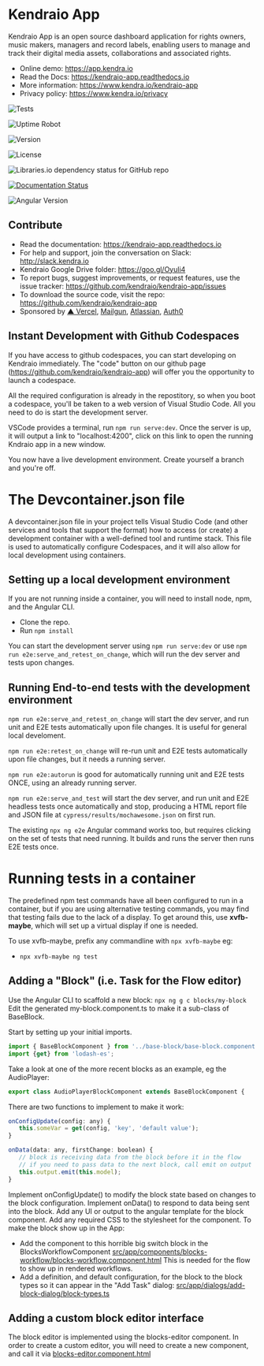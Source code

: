 
Kendraio App
============

Kendraio App is an open source dashboard application for rights owners, music makers, managers and record labels, enabling users to manage and track their digital media assets, collaborations and associated rights.

- Online demo: <https://app.kendra.io>
- Read the Docs: <https://kendraio-app.readthedocs.io>
- More information: <https://www.kendra.io/kendraio-app>
- Privacy policy: <https://www.kendra.io/privacy>

![Tests](https://img.shields.io/github/checks-status/kendraio/kendraio-app/main)

![Uptime Robot](https://img.shields.io/uptimerobot/ratio/7/m783523815-565ba269d3dc13ded01aae34)

![Version](https://img.shields.io/github/package-json/v/kendraio/kendraio-app/main)

![License](https://img.shields.io/github/license/kendraio/kendraio-app)

![Libraries.io dependency status for GitHub repo](https://img.shields.io/librariesio/github/kendraio/kendraio-app)

[![Documentation Status](https://readthedocs.org/projects/kendraio-app/badge/?version=latest)](https://kendraio-app.readthedocs.io/en/latest/?badge=latest)

![Angular Version](https://img.shields.io/github/package-json/dependency-version/kendraio/kendraio-app/@angular/core)

Contribute
----------

- Read the documentation: <https://kendraio-app.readthedocs.io>
- For help and support, join the conversation on Slack: <http://slack.kendra.io>
- Kendraio Google Drive folder: <https://goo.gl/Oyuli4>
- To report bugs, suggest improvements, or request features, use the issue tracker: <https://github.com/kendraio/kendraio-app/issues>
- To download the source code, visit the repo: <https://github.com/kendraio/kendraio-app>
- Sponsored by [▲ Vercel](https://vercel.com?utm_source=kendraio&utm_campaign=oss), [Mailgun](https://www.mailgun.com), [Atlassian](https://www.atlassian.com), [Auth0](https://auth0.com)

Instant Development with Github Codespaces
------------------------------------------

If you have access to github codespaces, you can start developing on Kendraio immediately.
The "code" button on our github page (https://github.com/kendraio/kendraio-app) will offer you
the opportunity to launch a codespace.

All the required configuration is already in the repostitory, so when you boot a codespace, you'll
be taken to a web version of Visual Studio Code. All you need to do is start the development server.

VSCode provides a terminal, run `npm run serve:dev`. Once the server is up, it will output a link
to "localhost:4200", click on this link to open the running Kndraio app in a new window.

You now have a live development environment. Create yourself a branch and you're off.

The Devcontainer.json file
===========================
A devcontainer.json file in your project tells Visual Studio Code (and other services and tools that support the format) how to access (or create) a development container with a well-defined tool and runtime stack. This file is used to automatically configure Codespaces, and it will also allow for local development using containers. 


Setting up a local development environment
------------------------------------------

If you are not running inside a container, you will need to install node, npm, and the Angular CLI.

* Clone the repo.
* Run `npm install`

You can start the development server using `npm run serve:dev` or use `npm run e2e:serve_and_retest_on_change`, which will run the dev server and tests upon changes.


Running End-to-end tests with the development environment
------------------------------------------

`npm run e2e:serve_and_retest_on_change` will start the dev server, and run unit and E2E tests automatically upon file changes. It is useful for general local develoment.

`npm run e2e:retest_on_change` will re-run unit and E2E tests automatically upon file changes, but it needs a running server.

`npm run e2e:autorun` is good for automatically running unit and E2E tests ONCE, using an already running server.

`npm run e2e:serve_and_test` will start the dev server, and run unit and E2E headless tests once automatically and stop, producing a HTML report file and JSON file at `cypress/results/mochawesome.json` on first run.

The existing `npx ng e2e` Angular command works too, but requires clicking on the set of tests that need running. It builds and runs the server then runs E2E tests once.

Running tests in a container
============================
The predefined npm test commands have all been configured to run in a container, but if you are using alternative testing commands, you may find that testing fails due to the lack of a display. To get around this, use **xvfb-maybe**, which will set up a virtual display if one is needed. 

To use xvfb-maybe, prefix any commandline with `npx xvfb-maybe`
eg: 
* `npx xvfb-maybe ng test`





Adding a "Block" (i.e. Task for the Flow editor)
--------------------------------------------------

Use the Angular CLI to scaffold a new block: `npx ng g c blocks/my-block`
Edit the generated my-block.component.ts to make it a sub-class of BaseBlock.


Start by setting up your initial imports. 

```javascript 
import { BaseBlockComponent } from '../base-block/base-block.component';
import {get} from 'lodash-es';
```

Take a look at one of the more recent blocks as an example, eg the AudioPlayer:

```javascript
export class AudioPlayerBlockComponent extends BaseBlockComponent {
```

There are two functions to implement to make it work:

```javascript
onConfigUpdate(config: any) {
   this.someVar = get(config, 'key', 'default value');
}

onData(data: any, firstChange: boolean) {
   // block is receiving data from the block before it in the flow
   // if you need to pass data to the next block, call emit on output 
   this.output.emit(this.model);
}
```

Implement onConfigUpdate() to modify the block state based on changes to the block configuration.
Implement onData() to respond to data being sent into the block.
Add any UI or output to the angular template for the block component.
Add any required CSS to the stylesheet for the component.
To make the block show up in the App:

- Add the component to this horrible big switch block in the BlocksWorkflowComponent [src/app/components/blocks-workflow/blocks-workflow.component.html](src/app/components/blocks-workflow/blocks-workflow.component.html)
This is needed for the flow to show up in rendered workflows.
- Add a definition, and default configuration, for the block to the block types so it can appear in the "Add Task" dialog:
[src/app/dialogs/add-block-dialog/block-types.ts](src/app/dialogs/add-block-dialog/block-types.ts)


Adding a custom block editor interface
--------------------------------------

The block editor is implemented using the blocks-editor component. 
In order to create a custom editor, you will need to create a new component, 
and call it via [blocks-editor.component.html](/src/app/components/blocks-editor/blocks-editor.component.html)


